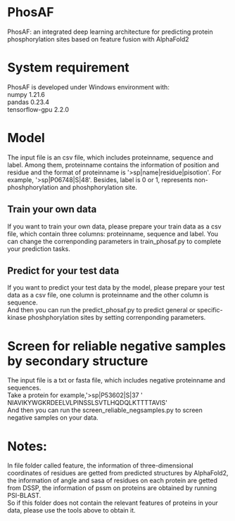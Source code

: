 # PhosAF
PhosAF: an integrated deep learning architecture for predicting protein phosphorylation sites based on feature fusion with AlphaFold2
# System requirement
PhosAF is developed under Windows environment with:  
numpy  1.21.6  
pandas  0.23.4  
tensorflow-gpu  2.2.0  

# Model
The input file is an csv file, which includes proteinname, sequence and label. Among them, proteinname contains the information of position and residue and the format of  proteinname is '>sp|name|residue|pisotion'. For example, '>sp|P06748|S|48'. Besides, label is 0 or 1, represents non-phoshphorylation and phoshphorylation site.
## Train your own data
If you want to train your own data, please prepare your train data as a csv file, which contain three columns: proteinname, sequence and label. You can change the  correnponding parameters in train_phosaf.py to complete your prediction tasks.

## Predict for your test data
If you want to predict your test data by the model, please prepare your test data as a csv file, one column is proteinname and the other column is sequence.  
And then you can run the predict_phosaf.py to predict general or specific-kinase phoshphorylation sites by setting correnponding parameters.

# Screen for reliable negative samples by secondary structure
The input file is a txt or fasta file, which includes negative proteinname and sequences.  
Take a protein for example,'>sp|P53602|S|37 '  
                                            NIAVIKYWGKRDEELVLPINSSLSVTLHQDQLKTTTTAVIS'  
And then you can run the screen_reliable_negsamples.py to screen negative samples on your data.

# Notes:
In file folder called feature, the information of three-dimensional coordinates of residues are getted from predicted structures by AlphaFold2, the information of angle  and sasa of residues on each protein are getted from DSSP,  the information of pssm on proteins are obtained by running PSI-BLAST.  
So if this folder does not contain the relevant features of proteins in your data, please use the tools above to obtain it.

